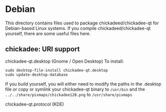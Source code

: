 
Debian
====================
This directory contains files used to package chickadeed/chickadee-qt
for Debian-based Linux systems. If you compile chickadeed/chickadee-qt yourself, there are some useful files here.

## chickadee: URI support ##


chickadee-qt.desktop  (Gnome / Open Desktop)
To install:

	sudo desktop-file-install chickadee-qt.desktop
	sudo update-desktop-database

If you build yourself, you will either need to modify the paths in
the .desktop file or copy or symlink your chickadee-qt binary to `/usr/bin`
and the `../../share/pixmaps/chickadee128.png` to `/usr/share/pixmaps`

chickadee-qt.protocol (KDE)

